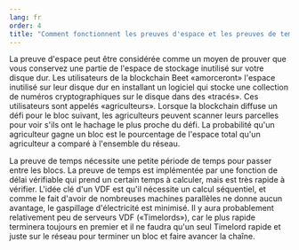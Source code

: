 ```yaml
---
lang: fr
order: 4
title: "Comment fonctionnent les preuves d'espace et les preuves de temps?"
---
```


La preuve d'espace peut être considérée comme un moyen de prouver que vous conservez une partie de l'espace de stockage inutilisé sur votre disque dur. Les utilisateurs de la blockchain Beet «amorceront» l'espace inutilisé sur leur disque dur en installant un logiciel qui stocke une collection de numéros cryptographiques sur le disque dans des «tracés». Ces utilisateurs sont appelés «agriculteurs». Lorsque la blockchain diffuse un défi pour le bloc suivant, les agriculteurs peuvent scanner leurs parcelles pour voir s'ils ont le hachage le plus proche du défi. La probabilité qu'un agriculteur gagne un bloc est le pourcentage de l'espace total qu'un agriculteur a comparé à l'ensemble du réseau.

La preuve de temps nécessite une petite période de temps pour passer entre les blocs. La preuve de temps est implémentée par une fonction de délai vérifiable qui prend un certain temps à calculer, mais est très rapide à vérifier. L'idée clé d'un VDF est qu'il nécessite un calcul séquentiel, et comme le fait d'avoir de nombreuses machines parallèles ne donne aucun avantage, le gaspillage d'électricité est minimisé. Il y aura probablement relativement peu de serveurs VDF («Timelords»), car le plus rapide terminera toujours en premier et il ne faudra qu'un seul Timelord rapide et juste sur le réseau pour terminer un bloc et faire avancer la chaîne.
